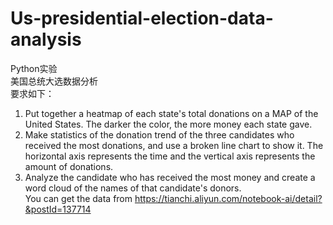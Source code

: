 # Us-presidential-election-data-analysis  
Python实验  
美国总统大选数据分析  
要求如下：  
1. Put together a heatmap of each state's total donations on a MAP of the United States. The darker the color, the more money each state gave.  
2. Make statistics of the donation trend of the three candidates who received the most donations, and use a broken line chart to show it. The horizontal axis represents the time and the vertical axis represents the amount of donations.  
3. Analyze the candidate who has received the most money and create a word cloud of the names of that candidate's donors.  
You can get the data from https://tianchi.aliyun.com/notebook-ai/detail?&postId=137714
